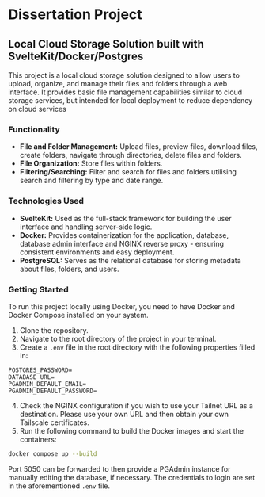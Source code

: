 # Dissertation Project

## Local Cloud Storage Solution built with SvelteKit/Docker/Postgres

This project is a local cloud storage solution designed to allow users to upload, organize, and manage their files and folders through a web interface. It provides basic file management capabilities similar to cloud storage services, but intended for local deployment to reduce dependency on cloud services

### Functionality

- **File and Folder Management:** Upload files, preview files, download files, create folders, navigate through directories, delete files and folders.
- **File Organization:** Store files within folders.
- **Filtering/Searching:** Filter and search for files and folders utilising search and filtering by type and date range.

### Technologies Used

- **SvelteKit:** Used as the full-stack framework for building the user interface and handling server-side logic.
- **Docker:** Provides containerization for the application, database, database admin interface and NGINX reverse proxy - ensuring consistent environments and easy deployment.
- **PostgreSQL:** Serves as the relational database for storing metadata about files, folders, and users.

### Getting Started

To run this project locally using Docker, you need to have Docker and Docker Compose installed on your system.

1.  Clone the repository.
2.  Navigate to the root directory of the project in your terminal.
3.  Create a `.env` file in the root directory with the following properties filled in:

```
POSTGRES_PASSWORD=
DATABASE_URL=
PGADMIN_DEFAULT_EMAIL=
PGADMIN_DEFAULT_PASSWORD=
```

4. Check the NGINX configuration if you wish to use your Tailnet URL as a destination. Please use your own URL and then obtain your own Tailscale certificates.
5. Run the following command to build the Docker images and start the containers:

```bash
docker compose up --build
```

Port 5050 can be forwarded to then provide a PGAdmin instance for manually editing the database, if necessary. The credentials to login are set in the aforementioned `.env` file.
